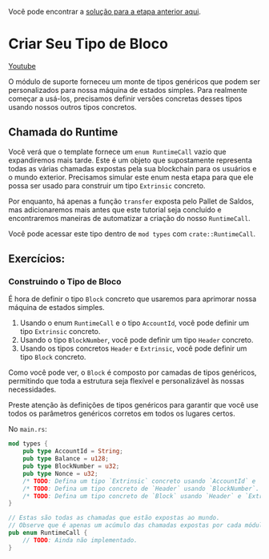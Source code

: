 Você pode encontrar a [solução para a etapa anterior aqui](https://gist.github.com/nomadbitcoin/a6964532490ce5fbda97a606c07e6f56).

# Criar Seu Tipo de Bloco

[Youtube](https://youtu.be/0ohriBEmJks?si=U8AjrqPhtOosNuwM)

O módulo de suporte forneceu um monte de tipos genéricos que podem ser personalizados para nossa máquina de estados simples. Para realmente começar a usá-los, precisamos definir versões concretas desses tipos usando nossos outros tipos concretos.

## Chamada do Runtime

Você verá que o template fornece um `enum RuntimeCall` vazio que expandiremos mais tarde. Este é um objeto que supostamente representa todas as várias chamadas expostas pela sua blockchain para os usuários e o mundo exterior. Precisamos simular este enum nesta etapa para que ele possa ser usado para construir um tipo `Extrinsic` concreto.

Por enquanto, há apenas a função `transfer` exposta pelo Pallet de Saldos, mas adicionaremos mais antes que este tutorial seja concluído e encontraremos maneiras de automatizar a criação do nosso `RuntimeCall`.

Você pode acessar este tipo dentro de `mod types` com `crate::RuntimeCall`.

## Exercícios:

### Construindo o Tipo de Bloco

É hora de definir o tipo `Block` concreto que usaremos para aprimorar nossa máquina de estados simples.

1. Usando o enum `RuntimeCall` e o tipo `AccountId`, você pode definir um tipo `Extrinsic` concreto.
2. Usando o tipo `BlockNumber`, você pode definir um tipo `Header` concreto.
3. Usando os tipos concretos `Header` e `Extrinsic`, você pode definir um tipo `Block` concreto.

Como você pode ver, o `Block` é composto por camadas de tipos genéricos, permitindo que toda a estrutura seja flexível e personalizável às nossas necessidades.

Preste atenção às definições de tipos genéricos para garantir que você use todos os parâmetros genéricos corretos em todos os lugares certos.

No `main.rs`:

```rust
mod types {
	pub type AccountId = String;
	pub type Balance = u128;
	pub type BlockNumber = u32;
	pub type Nonce = u32;
	/* TODO: Defina um tipo `Extrinsic` concreto usando `AccountId` e `RuntimeCall`. */
  	/* TODO: Defina um tipo concreto de `Header` usando `BlockNumber`. */
  	/* TODO: Defina um tipo concreto de `Block` usando `Header` e `Extrinsic`. */
}

// Estas são todas as chamadas que estão expostas ao mundo.
// Observe que é apenas um acúmulo das chamadas expostas por cada módulo.
pub enum RuntimeCall {
	// TODO: Ainda não implementado.
}
```